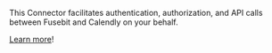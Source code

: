 This Connector facilitates authentication, authorization, and API calls between Fusebit and Calendly on your behalf.

[Learn more](https://developer.fusebit.io/docs/calendlyoauth)!
